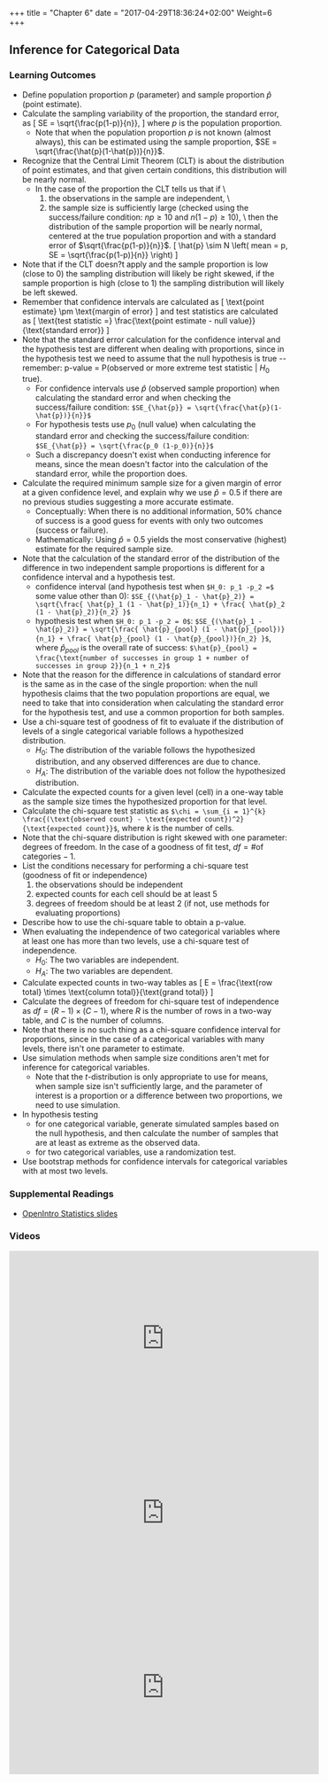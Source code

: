 +++
title = "Chapter 6"
date = "2017-04-29T18:36:24+02:00"
Weight=6
+++

<!-- 
See issue with underscores in MathJax equations here: https://gohugo.io/content-management/formats/#issues-with-markdown
The solution, put backticks (`) around the LaTeX equation
-->

<script type="text/x-mathjax-config">
MathJax.Hub.Config({
  tex2jax: {
    inlineMath: [['$','$'], ['\\(','\\)']],
    displayMath: [['$$','$$'], ['\[','\]']],
    processEscapes: true,
    processEnvironments: true,
    skipTags: ['script', 'noscript', 'style', 'textarea', 'pre'],
    TeX: { equationNumbers: { autoNumber: "AMS" },
         extensions: ["AMSmath.js", "AMSsymbols.js"] }
  }
});
</script>

<script type="text/javascript"
    src="http://cdn.mathjax.org/mathjax/latest/MathJax.js?config=TeX-AMS-MML_HTMLorMML">
</script>

## Inference for Categorical Data

### Learning Outcomes

* Define population proportion $p$ (parameter) and sample proportion $\hat{p}$ (point estimate).
* Calculate the sampling variability of the proportion, the standard error, as 
\[ SE = \sqrt{\frac{p(1-p)}{n}}, \] 
where $p$ is the population proportion.
    * Note that when the population proportion $p$ is not known (almost always), this can be estimated using the sample proportion, $SE = \sqrt{\frac{\hat{p}(1-\hat{p})}{n}}$.
* Recognize that the Central Limit Theorem (CLT) is about the distribution of point estimates, and that given certain conditions, this distribution will be nearly normal.
    * In the case of the proportion the CLT tells us that if \\
		1. the observations in the sample are independent, \\
		2. the sample size is sufficiently large (checked using the success/failure condition: $np \ge 10$ and $n(1-p) \ge 10$), \\
then the distribution of the sample proportion will be nearly normal, centered at the true population proportion and with a standard error of $\sqrt{\frac{p(1-p)}{n}}$.
\[ \hat{p} \sim N \left( mean = p, SE = \sqrt{\frac{p(1-p)}{n}} \right) \]
* Note that if the CLT doesn?t apply and the sample proportion is low (close to 0) the sampling distribution will likely be right skewed, if the sample proportion is high (close to 1) the sampling distribution will likely be left skewed. 
* Remember that confidence intervals are calculated as 
\[ \text{point estimate} \pm \text{margin of error} \]
and test statistics are calculated as 
\[ \text{test statistic =} \frac{\text{point estimate - null value}}{\text{standard error}} \]
* Note that the standard error calculation for the confidence interval and the hypothesis test are different when dealing with proportions, since in the hypothesis test we need to assume that the null hypothesis is true -- remember: p-value = P(observed or more extreme test statistic $|$ $H_0$ true).
    * For confidence intervals use $\hat{p}$ (observed sample proportion) when calculating the standard error and when checking the success/failure condition:
`$SE_{\hat{p}} = \sqrt{\frac{\hat{p}(1-\hat{p})}{n}}$`
    * For hypothesis tests use $p_0$ (null value) when calculating the standard error and checking the success/failure condition:
`$SE_{\hat{p}} = \sqrt{\frac{p_0 (1-p_0)}{n}}$`
    * Such a discrepancy doesn't exist when conducting inference for means, since the mean doesn't factor into the calculation of the standard error, while the proportion does.
* Calculate the required minimum sample size for a given margin of error at a given confidence level, and explain why we use $\hat{p} = 0.5$ if there are no previous studies suggesting a more accurate estimate.
    * Conceptually: When there is no additional information, 50\% chance of success is a good guess for events with only two outcomes (success or failure).
    * Mathematically: Using $\hat{p} = 0.5$ yields the most conservative (highest) estimate for the required sample size.
* Note that the calculation of the standard error of the distribution of the difference in two independent sample proportions is different for a confidence interval and a hypothesis test.
    * confidence interval (and hypothesis test when `$H_0: p_1 -p_2 =$` some value other than 0): 
`$SE_{(\hat{p}_1 - \hat{p}_2)} = \sqrt{\frac{ \hat{p}_1 (1 - \hat{p}_1)}{n_1} + \frac{ \hat{p}_2 (1 - \hat{p}_2)}{n_2} }$`
    * hypothesis test when `$H_0: p_1 -p_2 = 0$`: 
`$SE_{(\hat{p}_1 - \hat{p}_2)} = \sqrt{\frac{ \hat{p}_{pool} (1 - \hat{p}_{pool})}{n_1} + \frac{ \hat{p}_{pool} (1 - \hat{p}_{pool})}{n_2} }$`,
where $\hat{p}_{pool}$ is the overall rate of success:
`$\hat{p}_{pool} = \frac{\text{number of successes in group 1 + number of successes in group 2}}{n_1 + n_2}$`
* Note that the reason for the difference in calculations of standard error is the same as in the case of the single proportion: when the null hypothesis claims that the two population proportions are equal, we need to take that into consideration when calculating the standard error for the hypothesis test, and use a common proportion for both samples.
* Use a chi-square test of goodness of fit to evaluate if the distribution of levels of a single categorical variable follows a hypothesized distribution.
	* $H_0:$ The distribution of the variable follows the hypothesized distribution, and any observed differences are due to chance.
	* $H_A:$ The distribution of the variable does not follow the hypothesized distribution.
* Calculate the expected counts for a given level (cell) in a one-way table as the sample size times the hypothesized proportion for that level.
* Calculate the chi-square test statistic as 
`$\chi = \sum_{i = 1}^{k}  \frac{(\text{observed count} - \text{expected count})^2}{\text{expected count}}$`,
where $k$ is the number of cells.
* Note that the chi-square distribution is right skewed with one parameter: degrees of freedom. In the case of a goodness of fit test, $df = \# \text{of categories} - 1$.
* List the conditions necessary for performing a chi-square test (goodness of fit or independence)
	1. the observations should be independent
	2. expected counts for each cell should be at least 5
	3. degrees of freedom should be at least 2 (if not, use methods for evaluating proportions)
* Describe how to use the chi-square table to obtain a p-value.
* When evaluating the independence of two categorical variables where at least one has more than two levels, use a chi-square test of independence.
	* $H_0:$ The two variables are independent.
	* $H_A:$ The two variables are dependent.
* Calculate expected counts in two-way tables as 
\[ E = \frac{\text{row total} \times \text{column total}}{\text{grand total}} \]
* Calculate the degrees of freedom for chi-square test of independence as $df = (R - 1) \times (C - 1)$, where $R$ is the number of rows in a two-way table, and $C$ is the number of columns.
* Note that there is no such thing as a chi-square confidence interval for proportions, since in the case of a categorical variables with many levels, there isn't one parameter to estimate.
* Use simulation methods when sample size conditions aren't met for inference for categorical variables.
    * Note that the $t$-distribution is only appropriate to use for means, when sample size isn't sufficiently large, and the parameter of interest is a proportion or a difference between two proportions, we need to use simulation.
* In hypothesis testing
    * for one categorical variable, generate simulated samples based on the null hypothesis, and then calculate the number of samples that are at least as extreme as the observed data.
    * for two categorical variables, use a randomization test.
* Use bootstrap methods for confidence intervals for categorical variables with at most two levels. 


### Supplemental Readings

* [OpenIntro Statistics slides](https://github.com/jbryer/DATA606Fall2019/blob/master/Slides/OpenIntro/chp6.pdf)

### Videos

<iframe width="560" height="315" src="https://www.youtube.com/embed/_iFAZgpWsx0" frameborder="0" allow="accelerometer; autoplay; encrypted-media; gyroscope; picture-in-picture" allowfullscreen></iframe>

<iframe width="560" height="315" src="https://www.youtube.com/embed/Uk36WGxujkc" frameborder="0" allow="accelerometer; autoplay; encrypted-media; gyroscope; picture-in-picture" allowfullscreen></iframe>

<iframe width="560" height="315" src="https://www.youtube.com/embed/yjrsfNdja0U" frameborder="0" allow="accelerometer; autoplay; encrypted-media; gyroscope; picture-in-picture" allowfullscreen></iframe>


